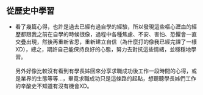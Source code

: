 ## 從歷史中學習
 - 看了幾篇心得，也許是過去已經有過自學的經驗，所以發現這些嘔心瀝血的經歷都跟我之前在自學的時候很像，過程中各種焦慮、不安、害怕、恐懼會一直交疊出現，然後再重新省思，重新建立自信（為什麼打的像我已經完課了一樣XD），總之，期許自己能保持良好的心態，努力去對抗這些情緒，並穩穩地學習。<br/><br/>另外好像比較沒有看到有學長姊回來分享求職成功後工作一段時間的心得，或是業界的生態等等...，畢竟求職成功只是這條路的起點，想聽聽學長姊們工作的辛酸史不知道有沒有機會XD。

